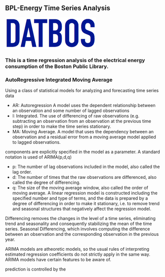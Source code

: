 ## BPL-Energy Time Series Analysis
![Datbos logo](logo.png)
### This is a time regression analysis of the electrical energy consumption of the Boston Public Library.
### AutoRegressive Integrated Moving Average
Using a class of statistical models for analyzing and forecasting time series data
- AR: Autoregression A model uses the dependent relationship between an observation and some number of lagged observations
- I: Integrated. The use of differencing of raw observations (e.g. subtracting an observation from an observation at the previous time step) in order to make the time series stationary.
- MA: Moving Average. A model that uses the dependency between an observation and a residual error from a moving average model applied to lagged observations.

components are explicitly specified in the model as a parameter. A standard notation is used of ARIMA(p,d,q) 
- p: The number of lag observations included in the model, also called the lag order.
- d: The number of times that the raw observations are differenced, also called the degree of differencing.
- q: The size of the moving average window, also called the order of moving average.
A linear regression model is constructed including the specified number and type of terms, and the data is prepared by a degree of differencing in order to make it stationary, i.e. to remove trend and seasonal structures that negatively affect the regression model.

Differencing removes the changes in the level of a time series, eliminating trend and seasonality and consequently stabilizing the mean of the time series.
Seasonal Differencing, which involves computing the difference between an observation and the corresponding observation in the previous year.

ARIMA models are atheoretic models, so the usual rules of interpreting estimated regression coefficients do not strictly apply in the same way. ARIMA models have certain features to be aware of.

prediction is controlled by the 
